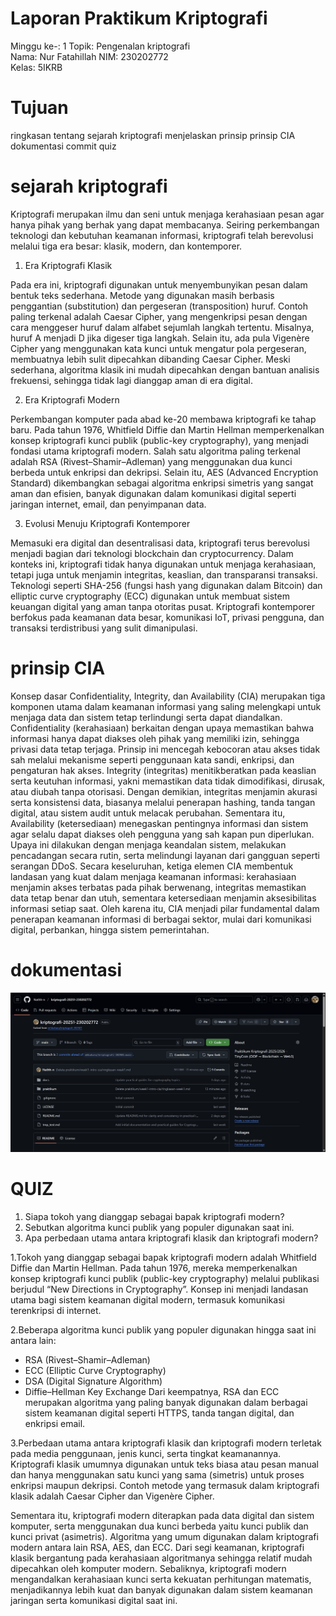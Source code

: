 # Laporan Praktikum Kriptografi
Minggu ke-: 1
Topik: Pengenalan kriptografi  
Nama: Nur Fatahillah
NIM: 230202772  
Kelas: 5IKRB

# Tujuan
ringkasan tentang sejarah kriptografi
menjelaskan prinsip prinsip CIA
dokumentasi commit
quiz

# sejarah kriptografi
Kriptografi merupakan ilmu dan seni untuk menjaga kerahasiaan pesan agar hanya pihak yang berhak yang dapat membacanya. Seiring perkembangan teknologi dan kebutuhan keamanan informasi, kriptografi telah berevolusi melalui tiga era besar: klasik, modern, dan kontemporer.

1. Era Kriptografi Klasik

Pada era ini, kriptografi digunakan untuk menyembunyikan pesan dalam bentuk teks sederhana. Metode yang digunakan masih berbasis penggantian (substitution) dan pergeseran (transposition) huruf. Contoh paling terkenal adalah Caesar Cipher, yang mengenkripsi pesan dengan cara menggeser huruf dalam alfabet sejumlah langkah tertentu. Misalnya, huruf A menjadi D jika digeser tiga langkah. Selain itu, ada pula Vigenère Cipher yang menggunakan kata kunci untuk mengatur pola pergeseran, membuatnya lebih sulit dipecahkan dibanding Caesar Cipher. Meski sederhana, algoritma klasik ini mudah dipecahkan dengan bantuan analisis frekuensi, sehingga tidak lagi dianggap aman di era digital.

2. Era Kriptografi Modern

Perkembangan komputer pada abad ke-20 membawa kriptografi ke tahap baru. Pada tahun 1976, Whitfield Diffie dan Martin Hellman memperkenalkan konsep kriptografi kunci publik (public-key cryptography), yang menjadi fondasi utama kriptografi modern. Salah satu algoritma paling terkenal adalah RSA (Rivest–Shamir–Adleman) yang menggunakan dua kunci berbeda untuk enkripsi dan dekripsi. Selain itu, AES (Advanced Encryption Standard) dikembangkan sebagai algoritma enkripsi simetris yang sangat aman dan efisien, banyak digunakan dalam komunikasi digital seperti jaringan internet, email, dan penyimpanan data.

3. Evolusi Menuju Kriptografi Kontemporer

Memasuki era digital dan desentralisasi data, kriptografi terus berevolusi menjadi bagian dari teknologi blockchain dan cryptocurrency. Dalam konteks ini, kriptografi tidak hanya digunakan untuk menjaga kerahasiaan, tetapi juga untuk menjamin integritas, keaslian, dan transparansi transaksi. Teknologi seperti SHA-256 (fungsi hash yang digunakan dalam Bitcoin) dan elliptic curve cryptography (ECC) digunakan untuk membuat sistem keuangan digital yang aman tanpa otoritas pusat. Kriptografi kontemporer berfokus pada keamanan data besar, komunikasi IoT, privasi pengguna, dan transaksi terdistribusi yang sulit dimanipulasi.

# prinsip CIA
Konsep dasar Confidentiality, Integrity, dan Availability (CIA) merupakan tiga komponen utama dalam keamanan informasi yang saling melengkapi untuk menjaga data dan sistem tetap terlindungi serta dapat diandalkan. Confidentiality (kerahasiaan) berkaitan dengan upaya memastikan bahwa informasi hanya dapat diakses oleh pihak yang memiliki izin, sehingga privasi data tetap terjaga. Prinsip ini mencegah kebocoran atau akses tidak sah melalui mekanisme seperti penggunaan kata sandi, enkripsi, dan pengaturan hak akses. Integrity (integritas) menitikberatkan pada keaslian serta keutuhan informasi, yakni memastikan data tidak dimodifikasi, dirusak, atau diubah tanpa otorisasi. Dengan demikian, integritas menjamin akurasi serta konsistensi data, biasanya melalui penerapan hashing, tanda tangan digital, atau sistem audit untuk melacak perubahan. Sementara itu, Availability (ketersediaan) menegaskan pentingnya informasi dan sistem agar selalu dapat diakses oleh pengguna yang sah kapan pun diperlukan. Upaya ini dilakukan dengan menjaga keandalan sistem, melakukan pencadangan secara rutin, serta melindungi layanan dari gangguan seperti serangan DDoS. Secara keseluruhan, ketiga elemen CIA membentuk landasan yang kuat dalam menjaga keamanan informasi: kerahasiaan menjamin akses terbatas pada pihak berwenang, integritas memastikan data tetap benar dan utuh, sementara ketersediaan menjamin aksesibilitas informasi setiap saat. Oleh karena itu, CIA menjadi pilar fundamental dalam penerapan keamanan informasi di berbagai sektor, mulai dari komunikasi digital, perbankan, hingga sistem pemerintahan.

# dokumentasi
![repo_setup](screenshot/repo_setup.png)

# QUIZ
1. Siapa tokoh yang dianggap sebagai bapak kriptografi modern?
2. Sebutkan algoritma kunci publik yang populer digunakan saat ini.
3. Apa perbedaan utama antara kriptografi klasik dan kriptografi modern?

1.Tokoh yang dianggap sebagai bapak kriptografi modern adalah Whitfield Diffie dan Martin Hellman.
Pada tahun 1976, mereka memperkenalkan konsep kriptografi kunci publik (public-key cryptography) melalui publikasi berjudul “New Directions in Cryptography”.
Konsep ini menjadi landasan utama bagi sistem keamanan digital modern, termasuk komunikasi terenkripsi di internet.

2.Beberapa algoritma kunci publik yang populer digunakan hingga saat ini antara lain:
- RSA (Rivest–Shamir–Adleman)
- ECC (Elliptic Curve Cryptography)
- DSA (Digital Signature Algorithm)
- Diffie–Hellman Key Exchange
Dari keempatnya, RSA dan ECC merupakan algoritma yang paling banyak digunakan dalam berbagai sistem keamanan digital seperti HTTPS, tanda tangan digital, dan enkripsi email.

3.Perbedaan utama antara kriptografi klasik dan kriptografi modern terletak pada media penggunaan, jenis kunci, serta tingkat keamanannya. Kriptografi klasik umumnya digunakan untuk teks biasa atau pesan manual dan hanya menggunakan satu kunci yang sama (simetris) untuk proses enkripsi maupun dekripsi. Contoh metode yang termasuk dalam kriptografi klasik adalah Caesar Cipher dan Vigenère Cipher.

Sementara itu, kriptografi modern diterapkan pada data digital dan sistem komputer, serta menggunakan dua kunci berbeda yaitu kunci publik dan kunci privat (asimetris). Algoritma yang umum digunakan dalam kriptografi modern antara lain RSA, AES, dan ECC. Dari segi keamanan, kriptografi klasik bergantung pada kerahasiaan algoritmanya sehingga relatif mudah dipecahkan oleh komputer modern. Sebaliknya, kriptografi modern mengandalkan kerahasiaan kunci serta kekuatan perhitungan matematis, menjadikannya lebih kuat dan banyak digunakan dalam sistem keamanan jaringan serta komunikasi digital saat ini.
